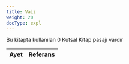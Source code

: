 ```yaml
---
title: Vaiz
weight: 20
docType: expl
---
```


Bu kitapta kullanılan 0 Kutsal Kitap pasajı vardır

| Ayet | Referans |
|-------|-----------|
